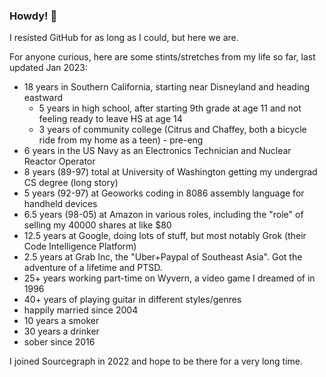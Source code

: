 ### Howdy! 👋

I resisted GitHub for as long as I could, but here we are.

For anyone curious, here are some stints/stretches from my life so far, last updated Jan 2023:

- 18 years in Southern California, starting near Disneyland and heading eastward
  - 5 years in high school, after starting 9th grade at age 11 and not feeling ready to leave HS at age 14
  - 3 years of community college (Citrus and Chaffey, both a bicycle ride from my home as a teen) - pre-eng
- 6 years in the US Navy as an Electronics Technician and Nuclear Reactor Operator
- 8 years (89-97) total at University of Washington getting my undergrad CS degree (long story)
- 5 years (92-97) at Geoworks coding in 8086 assembly language for handheld devices
- 6.5 years (98-05) at Amazon in various roles, including the "role" of selling my 40000 shares at like $80
- 12.5 years at Google, doing lots of stuff, but most notably Grok (their Code Intelligence Platform)
- 2.5 years at Grab Inc, the "Uber+Paypal of Southeast Asia". Got the adventure of a lifetime and PTSD.
- 25+ years working part-time on Wyvern, a video game I dreamed of in 1996
- 40+ years of playing guitar in different styles/genres
- happily married since 2004
- 10 years a smoker
- 30 years a drinker
- sober since 2016

I joined Sourcegraph in 2022 and hope to be there for a very long time.
